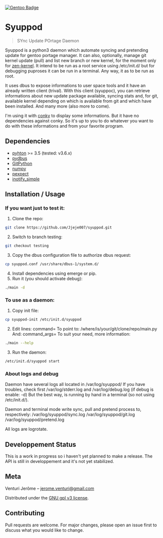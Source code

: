 [![Gentoo Badge](https://www.gentoo.org/assets/img/badges/gentoo-badge.png)](https://www.gentoo.org)

# Syuppod
> SYnc Update POrtage Daemon

Syuppod is a python3 daemon which automate syncing and pretending update
for gentoo portage manager. It can also, optionally, manage git kernel update (pull) and 
list new branch or new kernel, for the moment only for [zen-kernel](https://github.com/zen-kernel/zen-kernel).
It intend to be run as a root service using /etc/init.d/ but for debugging puproses it can be run in a terminal. 
Any way, it as to be run as root.

It uses dbus to expose informations to user space tools and it have an already written client (trival).
With this client (syuppoc), you can retrieve informations about new update package available, syncing stats and,
for git, available kernel depending on which is available from git and which have been installed.
And many more (also more to come).

I'm using it with [conky](https://github.com/brndnmtthws/conky) to display some informations. But it have no 
dependencies against conky. So it's up to you to do whatever you want to do with these informations and from your
favorite program.


## Dependencies

* [pyhton](https://www.python.org/) >= 3.5 (tested: v3.6.x)
* [pydbus](https://github.com/LEW21/pydbus)
* [GitPython](https://github.com/gitpython-developers/GitPython)
* [numpy](https://numpy.org/)
* [pexpect](https://github.com/pexpect/pexpect)
* [inotify_simple](https://github.com/chrisjbillington/inotify_simple)


## Installation / Usage

### If you want just to test it:

1. Clone the repo:
```bash
git clone https://github.com/Jjeje007/syuppod.git
```
2. Switch to branch testing:
```bash
git checkout testing
```
3. Copy the dbus configuration file to authorize dbus request:
```bash
cp syuppod.conf /usr/share/dbus-1/system.d/
```
4. Install dependencies using emerge or pip.
5. Run it (you should activate debug):
```bash
./main -d
```

### To use as a daemon:

1. Copy init file:
```bash
cp syuppod-init /etc/init.d/syuppod
```
2. Edit lines:
    command= 
   To point to: /where/is/your/git/clone/repo/main.py
   And:
    command_args=
   To suit your need, more information:
```bash
./main --help
```
3. Run the daemon:
```bash
/etc/init.d/syuppod start
```

### About logs and debug

Daemon have several logs all located in /var/log/syuppod/
If you have troubles, check first /var/log/stderr.log and /var/log/debug.log (if debug is enable: -d)
But the best way, is running by hand in a terminal (so not using /etc/init.d/).

Daemon and terminal mode write sync, pull and pretend process to, respectively:
/var/log/syuppod/sync.log
/var/log/syuppod/git.log
/var/log/syuppod/pretend.log

All logs are logrotate.

## Developpement Status

This is a work in progress so i haven't yet planned to make a release.
The API is still in developpement and it's not yet stabilized.


## Meta

Venturi Jerôme – jerome.venturi@gmail.com

Distributed under the [GNU gpl v3 license](https://www.gnu.org/licenses/gpl-3.0.html).


## Contributing

Pull requests are welcome. For major changes, please open an issue first to discuss what you would like to change.

